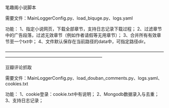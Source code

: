 笔趣阁小说脚本

需要文件：MainLoggerConfig.py、load_biquge.py、logs.yaml

功能：
1、指定小说网页，下载全部章节，支持日志记录下载过程；
2、过滤章节中的广告段落，过滤无效章节（例如作者请假等无用章节）；
3、合并所有有效章节至一个txt中；
4、文件默认保存在当前路径的data中，可指定路径dir。

——————————————————————————————————————————————————————————

豆瓣评论抓取

需要文件：MainLoggerConfig.py、load_douban_comments.py、logs.yaml、cookies.txt

功能：
1、cookie登录：cookie.txt中有说明；
2、Mongodb数据录入与去重；
3、支持日志记录；


